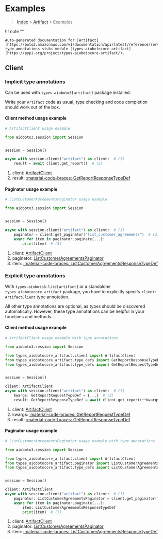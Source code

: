 # Examples

> [Index](../README.md) > [Artifact](./README.md) > Examples

!!! note ""

    Auto-generated documentation for [Artifact](https://boto3.amazonaws.com/v1/documentation/api/latest/reference/services/artifact.html#artifact)
    type annotations stubs module [types-aiobotocore-artifact](https://pypi.org/project/types-aiobotocore-artifact/).

## Client

### Implicit type annotations

Can be used with `types-aioboto3[artifact]` package installed.

Write your `Artifact` code as usual,
type checking and code completion should work out of the box.



#### Client method usage example

```python
# ArtifactClient usage example

from aioboto3.session import Session


session = Session()

async with session.client("artifact") as client:  # (1)
    result = await client.get_report()  # (2)
```

1. client: [ArtifactClient](./client.md)
2. result: [:material-code-braces: GetReportResponseTypeDef](./type_defs.md#getreportresponsetypedef)



#### Paginator usage example

```python
# ListCustomerAgreementsPaginator usage example

from aioboto3.session import Session


session = Session()

async with session.client("artifact") as client:  # (1)
    paginator = client.get_paginator("list_customer_agreements")  # (2)
    async for item in paginator.paginate(...):
        print(item)  # (3)
```

1. client: [ArtifactClient](./client.md)
2. paginator: [ListCustomerAgreementsPaginator](./paginators.md#listcustomeragreementspaginator)
3. item: [:material-code-braces: ListCustomerAgreementsResponseTypeDef](./type_defs.md#listcustomeragreementsresponsetypedef)




### Explicit type annotations

With `types-aioboto3-lite[artifact]`
or a standalone `types_aiobotocore_artifact` package, you have to explicitly specify
`client: ArtifactClient` type annotation.

All other type annotations are optional, as types should be discovered automatically.
However, these type annotations can be helpful in your functions and methods.


#### Client method usage example

```python
# ArtifactClient usage example with type annotations

from aioboto3.session import Session

from types_aiobotocore_artifact.client import ArtifactClient
from types_aiobotocore_artifact.type_defs import GetReportResponseTypeDef
from types_aiobotocore_artifact.type_defs import GetReportRequestTypeDef


session = Session()

client: ArtifactClient
async with session.client("artifact") as client:  # (1)
    kwargs: GetReportRequestTypeDef = {...}  # (2)
    result: GetReportResponseTypeDef = await client.get_report(**kwargs)  # (3)
```

1. client: [ArtifactClient](./client.md)
2. kwargs: [:material-code-braces: GetReportRequestTypeDef](./type_defs.md#getreportrequesttypedef)
3. result: [:material-code-braces: GetReportResponseTypeDef](./type_defs.md#getreportresponsetypedef)



#### Paginator usage example

```python
# ListCustomerAgreementsPaginator usage example with type annotations

from aioboto3.session import Session

from types_aiobotocore_artifact.client import ArtifactClient
from types_aiobotocore_artifact.paginator import ListCustomerAgreementsPaginator
from types_aiobotocore_artifact.type_defs import ListCustomerAgreementsResponseTypeDef


session = Session()

client: ArtifactClient
async with session.client("artifact") as client:  # (1)
    paginator: ListCustomerAgreementsPaginator = client.get_paginator("list_customer_agreements")  # (2)
    async for item in paginator.paginate(...):
        item: ListCustomerAgreementsResponseTypeDef
        print(item)  # (3)
```

1. client: [ArtifactClient](./client.md)
2. paginator: [ListCustomerAgreementsPaginator](./paginators.md#listcustomeragreementspaginator)
3. item: [:material-code-braces: ListCustomerAgreementsResponseTypeDef](./type_defs.md#listcustomeragreementsresponsetypedef)




